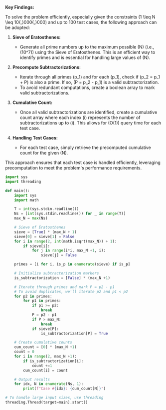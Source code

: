 **Key Findings:**

To solve the problem efficiently, especially given the constraints \(1 \leq N \leq 10{,}000{,}000\) and up to 100 test cases, the following approach can be adopted:

1. **Sieve of Eratosthenes:** 
   - Generate all prime numbers up to the maximum possible \(N\) (i.e., \(10^7\)) using the Sieve of Eratosthenes. This is an efficient way to identify primes and is essential for handling large values of \(N\).

2. **Precompute Subtractorizations:**
   - Iterate through all primes \(p_1\) and for each \(p_1\), check if \(p_2 = p_1 + P\) is also a prime. If so, \(P = p_2 - p_1\) is a valid subtractorization.
   - To avoid redundant computations, create a boolean array to mark valid subtractorizations.

3. **Cumulative Count:**
   - Once all valid subtractorizations are identified, create a cumulative count array where each index \(i\) represents the number of subtractorizations up to \(i\). This allows for \(O(1)\) query time for each test case.

4. **Handling Test Cases:**
   - For each test case, simply retrieve the precomputed cumulative count for the given \(N\).

This approach ensures that each test case is handled efficiently, leveraging precomputation to meet the problem's performance requirements.

```python
import sys
import threading

def main():
    import sys
    import math

    T = int(sys.stdin.readline())
    Ns = [int(sys.stdin.readline()) for _ in range(T)]
    max_N = max(Ns)

    # Sieve of Eratosthenes
    sieve = [True] * (max_N + 1)
    sieve[0] = sieve[1] = False
    for i in range(2, int(math.isqrt(max_N)) + 1):
        if sieve[i]:
            for j in range(i*i, max_N +1, i):
                sieve[j] = False

    primes = [i for i, is_p in enumerate(sieve) if is_p]

    # Initialize subtractorization markers
    is_subtractorization = [False] * (max_N +1)

    # Iterate through primes and mark P = p2 - p1
    # To avoid duplicates, we'll iterate p2 and p1 < p2
    for p2 in primes:
        for p1 in primes:
            if p1 >= p2:
                break
            P = p2 - p1
            if P > max_N:
                break
            if sieve[P]:
                is_subtractorization[P] = True

    # Create cumulative counts
    cum_count = [0] * (max_N +1)
    count = 0
    for i in range(2, max_N +1):
        if is_subtractorization[i]:
            count +=1
        cum_count[i] = count

    # Output results
    for idx, N in enumerate(Ns, 1):
        print(f"Case #{idx}: {cum_count[N]}")

# To handle large input sizes, use threading
threading.Thread(target=main).start()
```